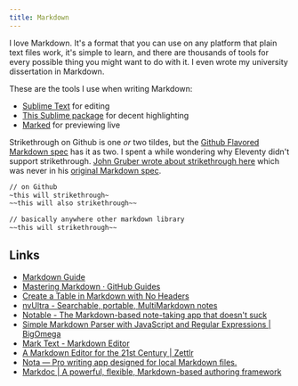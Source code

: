 ```yaml
---
title: Markdown
---
```


I love Markdown. It's a format that you can use on any platform that plain text files work, it's simple to learn, and there are thousands of tools for every possible thing you might want to do with it. I even wrote my university dissertation in Markdown.

These are the tools I use when writing Markdown:

- [Sublime Text](https://www.sublimetext.com/) for editing
- [This Sublime package](https://github.com/SublimeText-Markdown/MarkdownEditing) for decent highlighting
- [Marked](https://marked2app.com/) for previewing live

Strikethrough on Github is one _or_ two tildes, but the [Github Flavored Markdown spec](https://github.github.com/gfm/#strikethrough-extension-) has it as two. I spent a while wondering why Eleventy didn't support strikethrough. [John Gruber wrote about strikethrough here](https://daringfireball.net/linked/2015/11/05/markdown-strikethrough-slack) which was never in his [original Markdown spec](https://daringfireball.net/projects/markdown/syntax).

```txt
// on Github
~this will strikethrough~
~~this will also strikethrough~~

// basically anywhere other markdown library
~~this will strikethrough~~
```

## Links

- [Markdown Guide](https://www.markdownguide.org/)
- [Mastering Markdown · GitHub Guides](https://guides.github.com/features/mastering-markdown/)
- [Create a Table in Markdown with No Headers](https://rknight.me/create-a-blank-no-header-markdown-table/)
- [nvUltra - Searchable, portable, MultiMarkdown notes](https://nvultra.com/)
- [Notable - The Markdown-based note-taking app that doesn't suck](https://notable.app/#download)
- [Simple Markdown Parser with JavaScript and Regular Expressions | BigOmega](https://www.bigomega.dev/markdown-parser)
- [Mark Text - Markdown Editor](https://marktext.app/)
- [A Markdown Editor for the 21st Century | Zettlr](https://www.zettlr.com/)
- [Nota — Pro writing app designed for local Markdown files.](https://nota.md/)
- [Markdoc | A powerful, flexible, Markdown-based authoring framework](https://markdoc.io/)